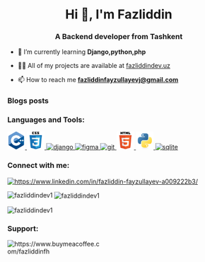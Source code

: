 <h1 align="center">Hi 👋, I'm Fazliddin</h1>
<h3 align="center">A Backend developer from Tashkent</h3>


- 🌱 I’m currently learning **Django,python,php**

- 👨‍💻 All of my projects are available at [fazliddindev.uz](fazliddindev.uz)

- 📫 How to reach me **fazliddinfayzullayevj@gmail.com**


### Blogs posts
<!-- BLOG-POST-LIST:START -->
<!-- BLOG-POST-LIST:END -->
<h3 align="left">Languages and Tools:</h3>
<p align="left"> <a href="https://www.w3schools.com/cpp/" target="_blank" rel="noreferrer"> <img src="https://raw.githubusercontent.com/devicons/devicon/master/icons/cplusplus/cplusplus-original.svg" alt="cplusplus" width="40" height="40"/> </a> <a href="https://www.w3schools.com/css/" target="_blank" rel="noreferrer"> <img src="https://raw.githubusercontent.com/devicons/devicon/master/icons/css3/css3-original-wordmark.svg" alt="css3" width="40" height="40"/> </a> <a href="https://www.djangoproject.com/" target="_blank" rel="noreferrer"> <img src="https://cdn.worldvectorlogo.com/logos/django.svg" alt="django" width="40" height="40"/> </a> <a href="https://www.figma.com/" target="_blank" rel="noreferrer"> <img src="https://www.vectorlogo.zone/logos/figma/figma-icon.svg" alt="figma" width="40" height="40"/> </a> <a href="https://git-scm.com/" target="_blank" rel="noreferrer"> <img src="https://www.vectorlogo.zone/logos/git-scm/git-scm-icon.svg" alt="git" width="40" height="40"/> </a> <a href="https://www.w3.org/html/" target="_blank" rel="noreferrer"> <img src="https://raw.githubusercontent.com/devicons/devicon/master/icons/html5/html5-original-wordmark.svg" alt="html5" width="40" height="40"/> </a> <a href="https://www.python.org" target="_blank" rel="noreferrer"> <img src="https://raw.githubusercontent.com/devicons/devicon/master/icons/python/python-original.svg" alt="python" width="40" height="40"/> </a> <a href="https://www.sqlite.org/" target="_blank" rel="noreferrer"> <img src="https://www.vectorlogo.zone/logos/sqlite/sqlite-icon.svg" alt="sqlite" width="40" height="40"/> </a> </p>

<h3 align="left">Connect with me:</h3>
<p align="left">
<a href="https://linkedin.com/in/https://www.linkedin.com/in/fazliddin-fayzullayev-a009222b3/" target="blank"><img align="center" src="https://raw.githubusercontent.com/rahuldkjain/github-profile-readme-generator/master/src/images/icons/Social/linked-in-alt.svg" alt="https://www.linkedin.com/in/fazliddin-fayzullayev-a009222b3/" height="30" width="40" /></a>
</p>

<p><img align="left" src="https://github-readme-stats.vercel.app/api/top-langs?username=fazliddindev1&show_icons=true&locale=en&layout=compact" alt="fazliddindev1" /></p>

<p>&nbsp;<img align="center" src="https://github-readme-stats.vercel.app/api?username=fazliddindev1&show_icons=true&locale=en" alt="fazliddindev1" /></p>

<p><img align="center" src="https://github-readme-streak-stats.herokuapp.com/?user=fazliddindev1&" alt="fazliddindev1" /></p>
<h3 align="left">Support:</h3>
<p><a href="https://buymeacoffee.com/fazliddinfh"> <img align="left" src="https://cdn.buymeacoffee.com/buttons/v2/default-yellow.png" height="50" width="210" alt="https://www.buymeacoffee.com/fazliddinfh" /></a></p><br><br>
